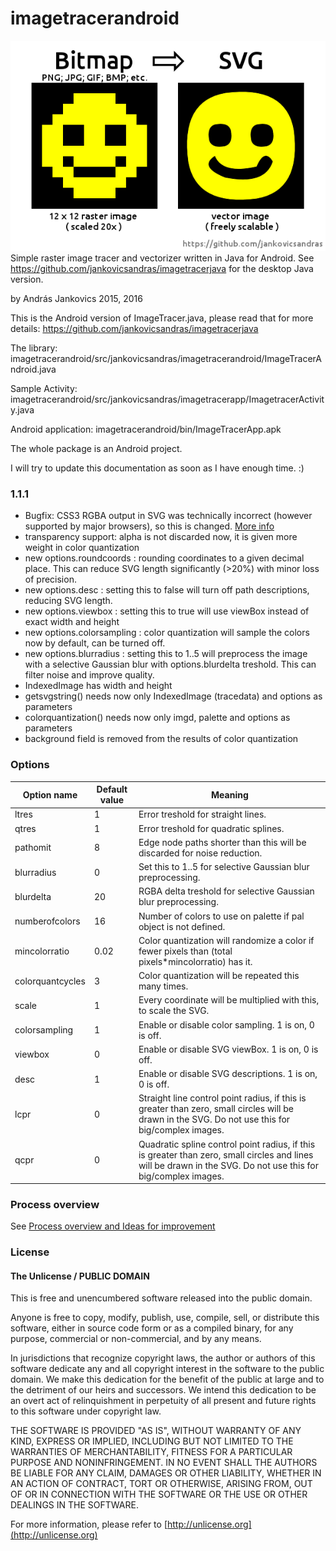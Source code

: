 # imagetracerandroid
![alt Bitmap to Svg](docimages/s1.png)
Simple raster image tracer and vectorizer written in Java for Android. See https://github.com/jankovicsandras/imagetracerjava for the desktop Java version.

by András Jankovics 2015, 2016

This is the Android version of ImageTracer.java, please read that for more details: https://github.com/jankovicsandras/imagetracerjava

The library:
imagetracerandroid/src/jankovicsandras/imagetracerandroid/ImageTracerAndroid.java

Sample Activity:
imagetracerandroid/src/jankovicsandras/imagetracerapp/ImagetracerActivity.java

Android application:
imagetracerandroid/bin/ImageTracerApp.apk

The whole package is an Android project.

I will try to update this documentation as soon as I have enough time. :)

### 1.1.1

- Bugfix: CSS3 RGBA output in SVG was technically incorrect (however supported by major browsers), so this is changed. [More info](https://stackoverflow.com/questions/6042550/svg-fill-color-transparency-alpha)
- transparency support: alpha is not discarded now, it is given more weight in color quantization
- new options.roundcoords : rounding coordinates to a given decimal place. This can reduce SVG length significantly (>20%) with minor loss of precision.
- new options.desc : setting this to false will turn off path descriptions, reducing SVG length.
- new options.viewbox : setting this to true will use viewBox instead of exact width and height
- new options.colorsampling : color quantization will sample the colors now by default, can be turned off.
- new options.blurradius : setting this to 1..5 will preprocess the image with a selective Gaussian blur with options.blurdelta treshold. This can filter noise and improve quality.
- IndexedImage has width and height
- getsvgstring() needs now only IndexedImage (tracedata) and options as parameters
- colorquantization() needs now only imgd, palette and options as parameters
- background field is removed from the results of color quantization 

### Options
|Option name|Default value|Meaning|
|-----------|-------------|-------|
|ltres|1|Error treshold for straight lines.|
|qtres|1|Error treshold for quadratic splines.|
|pathomit|8|Edge node paths shorter than this will be discarded for noise reduction.|
|blurradius|0|Set this to 1..5 for selective Gaussian blur preprocessing.|
|blurdelta|20|RGBA delta treshold for selective Gaussian blur preprocessing.|
|numberofcolors|16|Number of colors to use on palette if pal object is not defined.|
|mincolorratio|0.02|Color quantization will randomize a color if fewer pixels than (total pixels*mincolorratio) has it.|
|colorquantcycles|3|Color quantization will be repeated this many times.|
|scale|1|Every coordinate will be multiplied with this, to scale the SVG.|
|colorsampling|1|Enable or disable color sampling. 1 is on, 0 is off.|
|viewbox|0|Enable or disable SVG viewBox. 1 is on, 0 is off.|
|desc|1|Enable or disable SVG descriptions. 1 is on, 0 is off.|
|lcpr|0|Straight line control point radius, if this is greater than zero, small circles will be drawn in the SVG. Do not use this for big/complex images.|
|qcpr|0|Quadratic spline control point radius, if this is greater than zero, small circles and lines will be drawn in the SVG. Do not use this for big/complex images.|

### Process overview
See [Process overview and Ideas for improvement](https://github.com/jankovicsandras/imagetracerandroid/blob/master/process_overview.md)

### License
#### The Unlicense / PUBLIC DOMAIN

This is free and unencumbered software released into the public domain.

Anyone is free to copy, modify, publish, use, compile, sell, or
distribute this software, either in source code form or as a compiled
binary, for any purpose, commercial or non-commercial, and by any
means.

In jurisdictions that recognize copyright laws, the author or authors
of this software dedicate any and all copyright interest in the
software to the public domain. We make this dedication for the benefit
of the public at large and to the detriment of our heirs and
successors. We intend this dedication to be an overt act of
relinquishment in perpetuity of all present and future rights to this
software under copyright law.

THE SOFTWARE IS PROVIDED "AS IS", WITHOUT WARRANTY OF ANY KIND,
EXPRESS OR IMPLIED, INCLUDING BUT NOT LIMITED TO THE WARRANTIES OF
MERCHANTABILITY, FITNESS FOR A PARTICULAR PURPOSE AND NONINFRINGEMENT.
IN NO EVENT SHALL THE AUTHORS BE LIABLE FOR ANY CLAIM, DAMAGES OR
OTHER LIABILITY, WHETHER IN AN ACTION OF CONTRACT, TORT OR OTHERWISE,
ARISING FROM, OUT OF OR IN CONNECTION WITH THE SOFTWARE OR THE USE OR
OTHER DEALINGS IN THE SOFTWARE.

For more information, please refer to [http://unlicense.org](http://unlicense.org)
